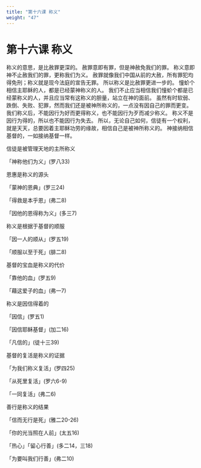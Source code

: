 ```yaml
---
title: "第十六课 称义"
weight: "47"
---
```


# 第十六课 称义


称义的意思，是比赦罪更深的。
赦罪意即有罪，但是神赦免我们的罪。
称义意即神不止赦我们的罪，更称我们为义。
赦罪就像我们中国从前的大赦，所有罪犯均得免刑；称义就是现今法庭的宣告无罪。
所以称义是比赦罪更进一步的。
憧蚧个相信主耶稣的人，都是已经蒙神称义的人。
我们不止应当相信我们憧蚧个都是已经蒙称义的人，并且应当常有这称义的胆量，站立在神的面前。
虽然有时软弱、跌倒、失败、犯罪，然而我们还是被神所称义的，一点没有因自己的罪而更变。
我们称义后，不能因行为好而更得称义，也不能因行为歹而减少称义。
称义不是因行为得的，所以也不能因行为失去。
所以，无论自己如何，信徒有一个权利，就是天天，总要因着主耶稣功劳的缘故，相信自己是被神所称义的。
神接纳相信基督的，一如接纳基督一样。

信徒是被管理天地的主所称义

「神称他们为义」(罗八33)

恩惠是称义的源头

「蒙神的恩典」(罗三24)

「得救是本乎恩」(弗二8)

「因他的恩得称为义」(多三7)

称义是根据于基督的顺服

「因一人的顺从」(罗五19)

「顺服以至于死」(腓二8)

基督的宝血是称义的代价

「靠他的血」(罗五9)

「藉这爱子的血」(弗一7)

称义是因信得着的

「因信」(罗五1)

「因信耶稣基督」(加二16)

「凡信的」(徒十三39)

基督的复活是称义的证据

「为我们称义复活」(罗四25)

「从死里复活」(罗六6-9)

「一同复活」(弗二6)

善行是称义的结果

「信而无行是死」(雅二20-26)

「你的光当照在人前」(太五16)

「热心」「留心行善」(多二14，三18)

「为要叫我们行善」(弗二10)
